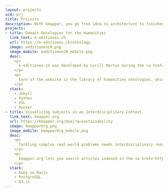 ```yaml
---
layout: projects
uid: prj
title: Projects
description: With kmapper, you go from idea to architecture to finished application
projects:
- title: Domain Ontologies for the Humanities
  link_text: e-editiones.ch
  url: https://e-editiones.ch/ontology
  image: eeditionesCH.png
  image_mobile: eeditionesCH_mobile.png
  desc:
    <p>
      e-editiones.ch was developed by Cyrill Martin during the <a href="https://github.com/nie-ine/" target="_blank"> National Infrastructure for Editions</a> project at the University of Basel and is being further developed by kmapper.
    </p>
    <p>
      Core of the website is the library of humanities ontologies, which are maintained as Turtle files in their own <a href="https://github.com/nie-ine/Ontologies" target="_blank">GitHub Repository</a>. For the website, the ontologies are automatically converted into various RDF formats and HTML. e-editiones.ch supports content negotiation in order to request specific formats programmatically and meets the criteria of <a href="https://www.w3.org/DesignIssues/LinkedData.html#fivestar" target="_blank">5 Star Linked Open Data</a>.
    </p>
  stack: 
    - Jekyll
    - Python
    - XSL
    - Docker
- title: Visualizing Subjects in an Interdisciplinary Context
  link_text: kmapper.org
  url: https://kmapper.org/doaj?q=sustainability
  image: kmapperOrg.png
  image_mobile: kmapperOrg_mobile.png
  desc: 
    <p>
      Tackling complex real-world problems needs interdisciplinary research and an open knowledge landscape easy to navigate. kmapper is such a knowledge mapper.
    </p>
    <p>
      kmapper.org lets you search articles indexed in the <a href="https://doaj.org" target="_blank">DOAJ</a> and visualizes the results based on relevance and scientific discipline.
    </p>
  stack: 
    - Ruby on Rails
    - PostgreSQL
    - D3.js
---
```


